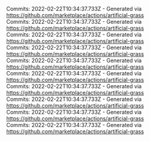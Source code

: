 Commits: 2022-02-22T10:34:37.733Z - Generated via https://github.com/marketplace/actions/artificial-grass
<br>
Commits: 2022-02-22T10:34:37.733Z - Generated via https://github.com/marketplace/actions/artificial-grass
<br>
Commits: 2022-02-22T10:34:37.733Z - Generated via https://github.com/marketplace/actions/artificial-grass
<br>
Commits: 2022-02-22T10:34:37.733Z - Generated via https://github.com/marketplace/actions/artificial-grass
<br>
Commits: 2022-02-22T10:34:37.733Z - Generated via https://github.com/marketplace/actions/artificial-grass
<br>
Commits: 2022-02-22T10:34:37.733Z - Generated via https://github.com/marketplace/actions/artificial-grass
<br>
Commits: 2022-02-22T10:34:37.733Z - Generated via https://github.com/marketplace/actions/artificial-grass
<br>
Commits: 2022-02-22T10:34:37.733Z - Generated via https://github.com/marketplace/actions/artificial-grass
<br>
Commits: 2022-02-22T10:34:37.733Z - Generated via https://github.com/marketplace/actions/artificial-grass
<br>
Commits: 2022-02-22T10:34:37.733Z - Generated via https://github.com/marketplace/actions/artificial-grass
<br>
